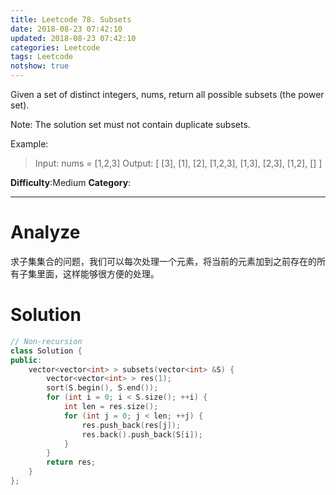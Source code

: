 ```yaml
---
title: Leetcode 78. Subsets
date: 2018-08-23 07:42:10
updated: 2018-08-23 07:42:10
categories: Leetcode
tags: Leetcode
notshow: true
---
```

Given a set of distinct integers, nums, return all possible subsets (the power set).

Note: The solution set must not contain duplicate subsets.

Example:

> Input: nums = [1,2,3]
> Output:
> [
>  [3],
>  [1],
>  [2],
>  [1,2,3],
>  [1,3],
>  [2,3],
>  [1,2],
>  []
> ]


**Difficulty**:Medium
**Category**:  
<!--more-->
*****

# Analyze
求子集集合的问题，我们可以每次处理一个元素，将当前的元素加到之前存在的所有子集里面，这样能够很方便的处理。

# Solution

```c++
// Non-recursion
class Solution {
public:
    vector<vector<int> > subsets(vector<int> &S) {
        vector<vector<int> > res(1);
        sort(S.begin(), S.end());
        for (int i = 0; i < S.size(); ++i) {
            int len = res.size();
            for (int j = 0; j < len; ++j) {
                res.push_back(res[j]);
                res.back().push_back(S[i]);
            }
        }
        return res;
    }
};
```